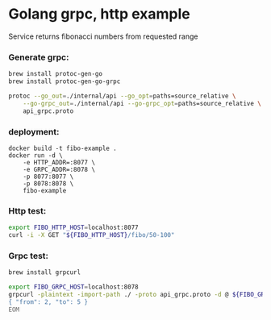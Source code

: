 # Golang grpc, http example

Service returns fibonacci numbers from requested range


### Generate grpc:
```bash
brew install protoc-gen-go
brew install protoc-gen-go-grpc

protoc --go_out=./internal/api --go_opt=paths=source_relative \
    --go-grpc_out=./internal/api --go-grpc_opt=paths=source_relative \
    api_grpc.proto
```

### deployment:
```
docker build -t fibo-example .
docker run -d \
    -e HTTP_ADDR=:8077 \
    -e GRPC_ADDR=:8078 \
    -p 8077:8077 \
    -p 8078:8078 \
    fibo-example
```


### Http test:
```bash
export FIBO_HTTP_HOST=localhost:8077
curl -i -X GET "${FIBO_HTTP_HOST}/fibo/50-100"
```

### Grpc test:
```bash
brew install grpcurl

export FIBO_GRPC_HOST=localhost:8078
grpcurl -plaintext -import-path ./ -proto api_grpc.proto -d @ ${FIBO_GRPC_HOST} Fibo/GetFiboNumbers <<EOM
{ "from": 2, "to": 5 }
EOM
```
